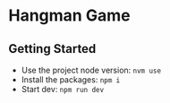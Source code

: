 # Hangman Game

## Getting Started

- Use the project node version: `nvm use`
- Install the packages: `npm i`
- Start dev: `npm run dev`

